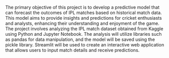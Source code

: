 The primary objective of this project is to develop a predictive model that can forecast the outcomes of IPL matches based on historical match data. This model aims to provide insights and predictions for cricket enthusiasts and analysts, enhancing their understanding and enjoyment of the game.
The project involves analyzing the IPL match dataset obtained from Kaggle using Python and Jupyter Notebook. The analysis will utilize libraries such as pandas for data manipulation, and the model will be saved using the pickle library. Streamlit will be used to create an interactive web application that allows users to input match details and receive predictions.
